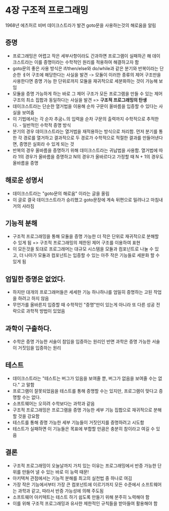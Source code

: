 # 4장 구조적 프로그래밍

1968년 에츠허르 비버 데이크스트라가 발견
goto문을 사용하는것의 해로움을 알림

## 증명
- 프로그래밍은 어렵고 작은 세부사항이라도 간과하면 프로그램이 실패하곤 해 데이크스트라는 이를 증명이라는 수학적인 원리를 적용하여 해결하고자 함
- goto문의 좋은 사용 방식은 if/then/else와 do/while과 같은 분기와 반복이라는 단순한 ㅔ어 구조에 해당한다는 사실을 발견 -> 모듈이 이러한 종류의 제어 구조만을 사용한다면 증명 가능 한 단위로까지 모듈을 재귀적으로 세분화하는 것이 가능해 보임
- 모듈을 증명 가능하게 하는 바로 그 제어 구조가 모든 프로그램을 만들 수 있는 제어 구조의 최소 집합과 동일하다는 사실을 발견 => **구조적 프로그래밍의 탄생**
- 데이크스트라는 단순한 열거법을 이용해 순차 구문이 올바름을 입증할 수 있다는 사실을 보여줌
- 이 기법에서는 각 순자 추굼ㄴ의 입력을 순차 구문의 출력까지 수학적으로 추적한다. - 일반적인 수학적 증명 방식
- 분기의 경우 데이크스트라는 열거법을 재적용하는 방식으로 처리함. 먼저 분기를 통한 각 경로를 열거하고 결과적으로 두 경로가 수학적으로 적절한 결과를 만들어낸다면, 증명은 실회라 수 있게 되는 것
- 반복의 경우 올바름을 증명하기 위해 데이크스트라는 귀납법을 사용함. 열거법에 따라 1의 경우가 올바름을 증명하고 N의 경우가 올바르다고 가정할 때 N + 1의 경우도 올바름을 증명

## 해로운 성명서
- 데이크스트라는 "goto문의 해로움" 이라는 글을 올림
- 이 글로 결국 데이크스트라가 승리했고 goto문장에 계속 뒤편으로 밀려나고 마침내 거의 사라짐

## 기능적 분해
- 구조적 프로그래밍을 통해 모듈을 증명 가능한 더 작은 단위로 재귀적으로 분해할 수 있게 됨 => 구조적 프로그래밍의 제한된 제어 구조를 이용하여 표현
- 이 모든것을 토대로 프로그래머는 대규모 시스템을 모듈과 컴포넌트로 나눌 수 있고, 더 나아가 모듈과 컴포넌트는 입증할 수 있는 아주 작은 기능들로 세분화 할 수 있게 됨

## 엄밀한 증명은 없었다.
- 하지만 대개의 프로그래머들은 세세한 기능 하나하나를 엄밀히 증명하는 고된 작업을 하려고 하지 않음
- 무언가를 올바른지 입증할 때 수학적인 "증명"만이 있는게 아니라 또 다른 성공 전략으로 과학적 방법이 있었음

## 과학이 구출하다.
- 수학은 증명 가능한 서술이 참임을 입증하는 원리인 반면 과학은 증명 가능한 서술이 거짓임을 입증하는 원리

## 테스트
- 데이크스트라는 "테스트는 버그가 있음을 보여줄 뿐, 버그가 없음을 보여줄 수는 없다." 고 말함
- 프로그램이 잘못되었음을 테스트를 통해 증명할 수는 있지만, 프로그램이 맞다고 증명할 수는 없다.
- 소프트웨어는 오히려 수학보다는 과학과 같음
- 구조적 프로그래밍은 프로그램을 증명 가능한 세부 기능 집합으로 재귀적으로 분해할 것을 강요함
- 테스트를 통해 증명 가능한 세부 기능들이 거짓인지를 증명하려고 시도함
- 테스트가 실패하면 이 기능들은 목표에 부합할 만큼은 충분히 참이라고 여길 수 있음

## 결론
- 구조적 프로그래밍이 오늘날까지 가치 있는 이유는 프로그래밍에서 반증 가능한 단위를 만들어 낼 수 있는 바로 이 능력 때문!
- 아키텍쳐 관점에서는 기능적 분해를 최고의 실천법 중 하나로 여김
- 가장 작은 기능에서부터 가장 큰 컴포넌트에 이르기까지 모든 수준에서 소프트웨어는 과학과 같고, 따라서 반증 가능성에 의해 주도됨
- 소프트웨어 아키텍트는 테스트 하기 쉽도록 만들기 위해 분주히 노력해야 함
- 이를 위해 구조적 프로그래밍과 유사한 제한적인 규칙들을 받아들여 활용해야 함
